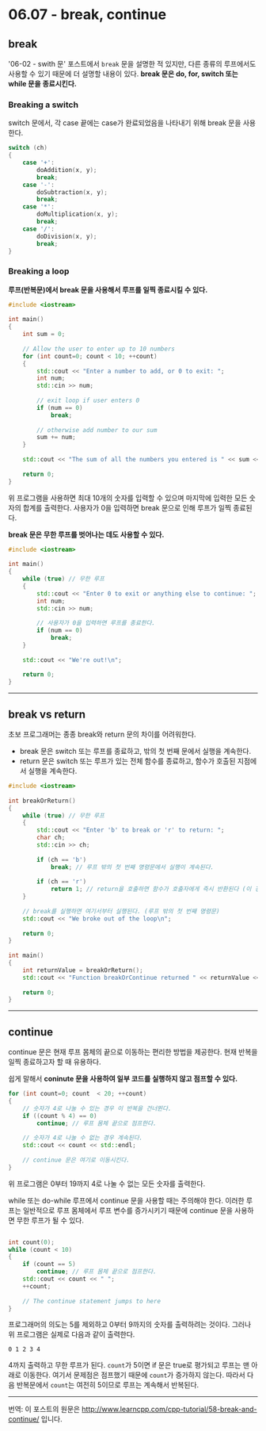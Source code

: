 # 06.07 - break, continue

## break

'06-02 - swith 문' 포스트에서 `break` 문을 설명한 적 있지만, 다른 종류의 루프에서도 사용할 수 있기 때문에 더 설명할 내용이 있다. **break 문은 do, for, switch 또는 while 문을 종료시킨다.**

### Breaking a switch

switch 문에서, 각 case 끝에는 case가 완료되었음을 나타내기 위해 break 문을 사용한다.

```cpp
switch (ch)
{
    case '+':
        doAddition(x, y);
        break;
    case '-':
        doSubtraction(x, y);
        break;
    case '*':
        doMultiplication(x, y);
        break;
    case '/':
        doDivision(x, y);
        break;
}
```

### Breaking a loop

**루프(반복문)에서 break 문을 사용해서 루프를 일찍 종료시킬 수 있다.**

```cpp
#include <iostream>
 
int main()
{
    int sum = 0;
 
    // Allow the user to enter up to 10 numbers
    for (int count=0; count < 10; ++count)
    {
        std::cout << "Enter a number to add, or 0 to exit: ";
        int num;
        std::cin >> num;
 
        // exit loop if user enters 0
        if (num == 0)
            break;
 
        // otherwise add number to our sum
        sum += num;
    }
 
    std::cout << "The sum of all the numbers you entered is " << sum << "\n";
 
    return 0;
}
```

위 프로그램을 사용하면 최대 10개의 숫자를 입력할 수 있으며 마지막에 입력한 모든 숫자의 합계를 출력한다. 사용자가 0을 입력하면 break 문으로 인해 루프가 일찍 종료된다.

**break 문은 무한 루프를 벗어나는 데도 사용할 수 있다.**

```cpp
#include <iostream>
 
int main()
{
    while (true) // 무한 루프
    {
        std::cout << "Enter 0 to exit or anything else to continue: ";
        int num;
        std::cin >> num;
 
        // 사용자가 0을 입력하면 루프를 종료한다.
        if (num == 0)
            break;
    }
 
    std::cout << "We're out!\n";
 
    return 0;
}
```

---

## break vs return

초보 프로그래머는 종종 break와 return 문의 차이를 어려워한다. 

- break 문은 switch 또는 루프를 종료하고, 밖의 첫 번째 문에서 실행을 계속한다.
- return 문은 switch 또는 루프가 있는 전체 함수를 종료하고, 함수가 호출된 지점에서 실행을 계속한다.

```cpp
#include <iostream>
 
int breakOrReturn()
{
    while (true) // 무한 루프
    {
        std::cout << "Enter 'b' to break or 'r' to return: ";
        char ch;
        std::cin >> ch;
 
        if (ch == 'b')
            break; // 루프 밖의 첫 번째 명령문에서 실행이 계속된다.
 
        if (ch == 'r')
            return 1; // return을 호출하면 함수가 호출자에게 즉시 반환된다 (이 경우 main()).
    }
 
    // break를 실행하면 여기서부터 실행된다. (루프 밖의 첫 번째 명령문)
    std::cout << "We broke out of the loop\n";
 
    return 0;
}
 
int main()
{
    int returnValue = breakOrReturn();
    std::cout << "Function breakOrContinue returned " << returnValue << '\n';
 
    return 0;
}
```

---

## continue

continue 문은 현재 루프 몸체의 끝으로 이동하는 편리한 방법을 제공한다. 현재 반복을 일찍 종료하고자 할 때 유용하다. 

쉽게 말해서 **coninute 문을 사용하여 일부 코드를 실행하지 않고 점프할 수 있다.**

```cpp
for (int count=0; count  < 20; ++count)
{
    // 숫자가 4로 나눌 수 있는 경우 이 반복을 건너뛴다.
    if ((count % 4) == 0)
        continue; // 루프 몸체 끝으로 점프한다.
 
    // 숫자가 4로 나눌 수 없는 경우 계속된다.
    std::cout << count << std::endl;
 
    // continue 문은 여기로 이동시킨다.
}
```

위 프로그램은 0부터 19까지 4로 나눌 수 없는 모든 숫자를 출력한다.

while 또는 do-while 루프에서 continue 문을 사용할 때는 주의해야 한다. 이러한 루프는 일반적으로 루프 몸체에서 루프 변수를 증가시키기 때문에 continue 문을 사용하면 무한 루프가 될 수 있다.

```cpp

int count(0);
while (count < 10)
{
    if (count == 5)
        continue; // 루프 몸체 끝으로 점프한다.
    std::cout << count << " ";
    ++count;
 
    // The continue statement jumps to here
}
```

프로그래머의 의도는 5를 제외하고 0부터 9까지의 숫자를 출력하려는 것이다. 그러나 위 프로그램은 실제로 다음과 같이 출력한다.

```
0 1 2 3 4
```

4까지 출력하고 무한 루프가 된다. `count`가 5이면 if 문은 true로 평가되고 루프는 맨 아래로 이동한다. 여기서 문제점은 점프했기 때문에 `count`가 증가하지 않는다. 따라서 다음 반복문에서 `count`는 여전히 5이므로 루프는 계속해서 반복된다.

---

번역: 이 포스트의 원문은 http://www.learncpp.com/cpp-tutorial/58-break-and-continue/ 입니다.